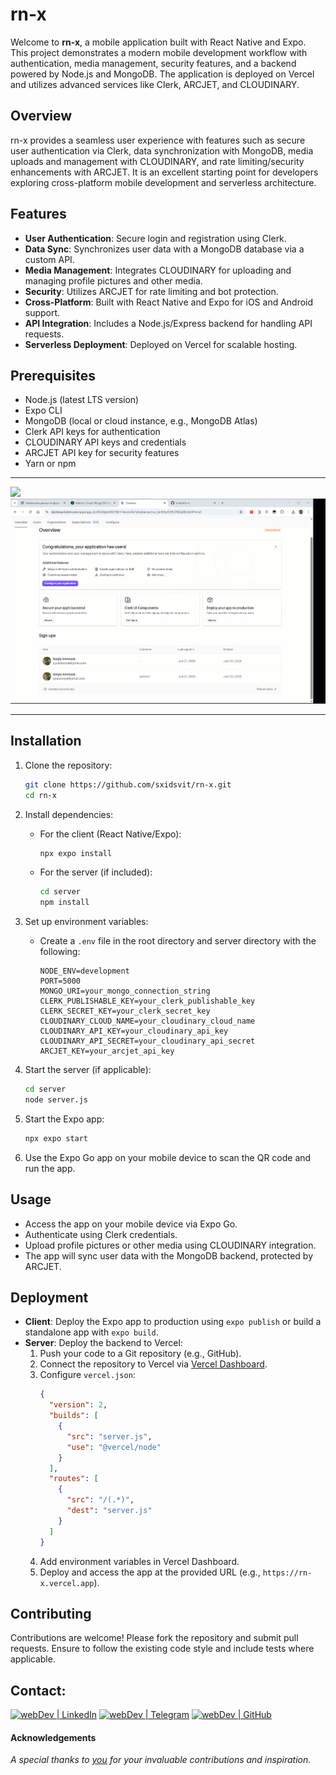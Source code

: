 # rn-x

Welcome to **rn-x**, a mobile application built with React Native and Expo. This project demonstrates a modern mobile development workflow with authentication, media management, security features, and a backend powered by Node.js and MongoDB. The application is deployed on Vercel and utilizes advanced services like Clerk, ARCJET, and CLOUDINARY.

## Overview

rn-x provides a seamless user experience with features such as secure user authentication via Clerk, data synchronization with MongoDB, media uploads and management with CLOUDINARY, and rate limiting/security enhancements with ARCJET. It is an excellent starting point for developers exploring cross-platform mobile development and serverless architecture.

## Features

- **User Authentication**: Secure login and registration using Clerk.
- **Data Sync**: Synchronizes user data with a MongoDB database via a custom API.
- **Media Management**: Integrates CLOUDINARY for uploading and managing profile pictures and other media.
- **Security**: Utilizes ARCJET for rate limiting and bot protection.
- **Cross-Platform**: Built with React Native and Expo for iOS and Android support.
- **API Integration**: Includes a Node.js/Express backend for handling API requests.
- **Serverless Deployment**: Deployed on Vercel for scalable hosting.

## Prerequisites

- Node.js (latest LTS version)
- Expo CLI
- MongoDB (local or cloud instance, e.g., MongoDB Atlas)
- Clerk API keys for authentication
- CLOUDINARY API keys and credentials
- ARCJET API key for security features
- Yarn or npm

---

![](demo-mob.gif) ![](demo-backend.gif)

---

## Installation

1. Clone the repository:

   ```bash
   git clone https://github.com/sxidsvit/rn-x.git
   cd rn-x
   ```

2. Install dependencies:

   - For the client (React Native/Expo):
     ```bash
     npx expo install
     ```
   - For the server (if included):
     ```bash
     cd server
     npm install
     ```

3. Set up environment variables:

   - Create a `.env` file in the root directory and server directory with the following:
     ```
     NODE_ENV=development
     PORT=5000
     MONGO_URI=your_mongo_connection_string
     CLERK_PUBLISHABLE_KEY=your_clerk_publishable_key
     CLERK_SECRET_KEY=your_clerk_secret_key
     CLOUDINARY_CLOUD_NAME=your_cloudinary_cloud_name
     CLOUDINARY_API_KEY=your_cloudinary_api_key
     CLOUDINARY_API_SECRET=your_cloudinary_api_secret
     ARCJET_KEY=your_arcjet_api_key
     ```

4. Start the server (if applicable):

   ```bash
   cd server
   node server.js
   ```

5. Start the Expo app:

   ```bash
   npx expo start
   ```

6. Use the Expo Go app on your mobile device to scan the QR code and run the app.

## Usage

- Access the app on your mobile device via Expo Go.
- Authenticate using Clerk credentials.
- Upload profile pictures or other media using CLOUDINARY integration.
- The app will sync user data with the MongoDB backend, protected by ARCJET.

## Deployment

- **Client**: Deploy the Expo app to production using `expo publish` or build a standalone app with `expo build`.
- **Server**: Deploy the backend to Vercel:
  1. Push your code to a Git repository (e.g., GitHub).
  2. Connect the repository to Vercel via [Vercel Dashboard](https://vercel.com/new).
  3. Configure `vercel.json`:
     ```json
     {
       "version": 2,
       "builds": [
         {
           "src": "server.js",
           "use": "@vercel/node"
         }
       ],
       "routes": [
         {
           "src": "/(.*)",
           "dest": "server.js"
         }
       ]
     }
     ```
  4. Add environment variables in Vercel Dashboard.
  5. Deploy and access the app at the provided URL (e.g., `https://rn-x.vercel.app`).

## Contributing

Contributions are welcome! Please fork the repository and submit pull requests. Ensure to follow the existing code style and include tests where applicable.

## Contact:

[<img alt="webDev | LinkedIn" src="https://img.shields.io/badge/linkedin-0077B5.svg?&style=for-the-badge&logo=linkedin&logoColor=white" />][linkedin]
[<img alt="webDev | Telegram" src="https://img.shields.io/badge/Telegram-26A5E4.svg?&style=for-the-badge&logo=telegram&logoColor=white" />][telegram]
[<img alt="webDev | GitHub" src="https://img.shields.io/badge/GitHub-181717.svg?&style=for-the-badge&logo=github&logoColor=white" />][github]

[linkedin]: https://www.linkedin.com/in/yourusername
[telegram]: https://t.me/sxidsvit
[github]: https://github.com/sxidsvit

#### Acknowledgements

_A special thanks to [you](https://www.youtube.com/@codesistency) for your invaluable contributions and inspiration._
